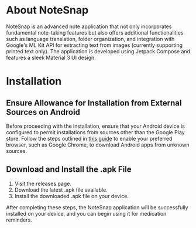 # About NoteSnap
NoteSnap is an advanced note application that not only incorporates fundamental note-taking features but also offers additional functionalities such as language translation, folder organization, and integration with Google's ML Kit API for extracting text from images (currently supporting printed text only). The application is developed using Jetpack Compose and features a sleek Material 3 UI design.

# Installation
## Ensure Allowance for Installation from External Sources on Android
Before proceeding with the installation, ensure that your Android device is configured to permit installations from sources other than the Google Play store. Follow the steps outlined in [this guide](https://support.google.com/files/thread/168027650?hl=en&msgid=168042310) to enable your preferred browser, such as Google Chrome, to download Android apps from unknown sources.

## Download and Install the .apk File
1. Visit the releases page.
2. Download the latest .apk file available.
3. Install the downloaded .apk file on your device.

After completing these steps, the NoteSnap application will be successfully installed on your device, and you can begin using it for medication reminders.
